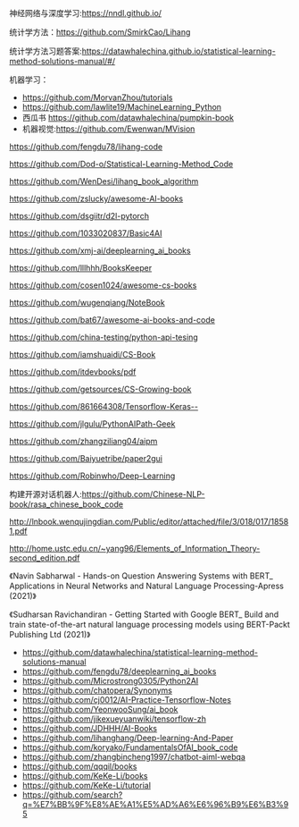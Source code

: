 
神经网络与深度学习:https://nndl.github.io/

统计学方法：https://github.com/SmirkCao/Lihang

统计学方法习题答案:https://datawhalechina.github.io/statistical-learning-method-solutions-manual/#/

机器学习：
- https://github.com/MorvanZhou/tutorials
- https://github.com/lawlite19/MachineLearning_Python
- 西瓜书 https://github.com/datawhalechina/pumpkin-book
- 机器视觉:https://github.com/Ewenwan/MVision

https://github.com/fengdu78/lihang-code

https://github.com/Dod-o/Statistical-Learning-Method_Code

https://github.com/WenDesi/lihang_book_algorithm

https://github.com/zslucky/awesome-AI-books

https://github.com/dsgiitr/d2l-pytorch

https://github.com/1033020837/Basic4AI

https://github.com/xmj-ai/deeplearning_ai_books

https://github.com/lllhhh/BooksKeeper

https://github.com/cosen1024/awesome-cs-books

https://github.com/wugenqiang/NoteBook

https://github.com/bat67/awesome-ai-books-and-code

https://github.com/china-testing/python-api-tesing

https://github.com/iamshuaidi/CS-Book

https://github.com/itdevbooks/pdf

https://github.com/getsources/CS-Growing-book

https://github.com/861664308/Tensorflow-Keras--

https://github.com/jlgulu/PythonAIPath-Geek

https://github.com/zhangziliang04/aipm

https://github.com/Baiyuetribe/paper2gui

https://github.com/Robinwho/Deep-Learning

构建开源对话机器人:https://github.com/Chinese-NLP-book/rasa_chinese_book_code

http://lnbook.wenqujingdian.com/Public/editor/attached/file/3/018/017/18581.pdf

http://home.ustc.edu.cn/~yang96/Elements_of_Information_Theory-second_edition.pdf


《Navin Sabharwal - Hands-on Question Answering Systems with BERT_ Applications in Neural Networks and Natural Language Processing-Apress (2021)》

《Sudharsan Ravichandiran - Getting Started with Google BERT_ Build and train state-of-the-art natural language processing models using BERT-Packt Publishing Ltd (2021)》


- https://github.com/datawhalechina/statistical-learning-method-solutions-manual
- https://github.com/fengdu78/deeplearning_ai_books
- https://github.com/Microstrong0305/Python2AI
- https://github.com/chatopera/Synonyms
- https://github.com/cj0012/AI-Practice-Tensorflow-Notes
- https://github.com/YeonwooSung/ai_book
- https://github.com/jikexueyuanwiki/tensorflow-zh
- https://github.com/JDHHH/AI-Books
- https://github.com/lihanghang/Deep-learning-And-Paper
- https://github.com/koryako/FundamentalsOfAI_book_code
- https://github.com/zhangbincheng1997/chatbot-aiml-webqa
- https://github.com/qqqil/books
- https://github.com/KeKe-Li/books
- https://github.com/KeKe-Li/tutorial
- https://github.com/search?q=%E7%BB%9F%E8%AE%A1%E5%AD%A6%E6%96%B9%E6%B3%95
